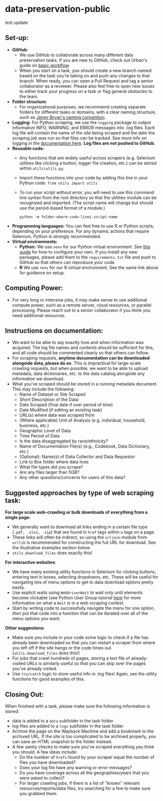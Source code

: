 # data-preservation-public
test update

## Set-up:
- **GitHub:** 
    - We use GitHub to collaborate across many different data preservation tasks. If you are new to GitHub, check out Urban's guide on [basic workflow](https://ui-research.github.io/reproducibility-at-urban/git-workflow.html).
    - When you start on a task, you should create a new branch named based on the task you're taking on and push any changes to that branch. When ready, you can open a Pull Request and tag a senior collaborator as a reviewer. Please also feel free to open new issues to either track your progress on a task or flag general obstacles to the team.
- **Folder structure:**
    - For organizational purposes, we recommend creating separate folders for different tasks or domains, with a clear naming structure, such as [Jenny Bryan's naming convention](https://www2.stat.duke.edu/~rcs46/lectures_2015/01-markdown-git/slides/naming-slides/naming-slides.pdf).
- **Logging:** For Python scraping, we use the `logging` package to output informative INFO, WARNING, and ERROR messages into .log files. Each log file will contain the name of the site being scraped and the date the scraping job was run so that files can be tracked. See more info on logging in the [documentation here](https://docs.python.org/3/library/logging.html). **Log files are not pushed to GitHub.**
- **Reusable code:**
    - Any functions that are widely useful across scrapers (e.g. Selenium utilities like clicking a button, logger file creation, etc.) can be stored within `utils\utils.py`.
    - Import these functions into your code by adding this line in your Python code: `from utils import utils`
    - To run your script without error, you will need to use this command line syntax from the root directory so that the utilities module can be recognized and imported. (The script name will change but should use the period-based format of a module.)

      ```python -m folder-where-code-lives.script-name```
- **Programming languages:** You can feel free to use R or Python scripts, depending on your preference. For any dynamic actions that require Selenium, Python is strongly recommended.
- **Virtual environments:**
    - **Python:** We use `venv` for our Python virtual environment. See [this guide](https://ui-research.github.io/reproducibility-at-urban/virtual-environments.html) for how to configure your own. If you install any new packages, please add them to the `requirements.txt` file and push to GitHub so that others can reproduce your code.
    - **R** We use `renv` for our R virtual environment. See the same link above for guidance on setup. 

## Computing Power:
- For very long or intensive jobs, it may make sense to use additional compute power, such as a remote server, cloud resources, or parallel processing. Please reach out to a senior collaborator if you think you need additional resources.

## Instructions on documentation:
- We want to be able to say exactly how and when information was acquired. The log file names and contents should be sufficient for this, and all code should be commented clearly so that others can follow.
- For scraping requests, **anytime documentation can be downloaded alongside data, please do so**. This is impractical for large-scale crawling requests, but when possible, we want to be able to upload metadata, data dictionaries, etc. to the data catalog alongside any information we download.
- What you've scraped should be stored in a running metadata document. This may include the following:
    - Name of Dataset or Site Scraped
    - Short Description of the Data:
    - Date Scraped (final date if over period of time)
    - Date Modified (if editing an existing task)
    - URL(s) where data was scraped from
    - (Where applicable) Unit of Analysis (e.g. individual, household, business, etc.)
    - Geographic Level of Data
    - Time Period of Data
    - Is the data disaggregated by race/ethnicity?
    - Name of Documentation File(s) (e.g., Codebook, Data Dictionary, etc.)
    - (Optional): Name(s) of Data Collector and Data Requestor
    - Link to Box folder where data lives
    - What file types did you scrape?
    - Are any files larger than 5GB?
    - Any other questions/concerns for users of this data?
  
## Suggested approaches by type of web scraping task:
**For large scale web-crawling or bulk downloads of everything from a single page:**
- We generally want to download all links ending in a certain file type (`.pdf, .xlsx, .zip`) that are found in `href` tags within `a` tags on a page.
- These links will often be indirect, so using the `urljoin` module from `urllib` is recommended for constructing the full URL for download. See the illustrative examples section below.
- `utils.download_files` does exactly this!

**For interactive websites**:
- We have many existing utility functions in Selenium for clicking buttons, entering text in boxes, selecting dropdowns, etc. These will be useful for navigating lots of menu options to get to data download options pretty easily.
- Use explicit waits using `WebDriverWait` to wait only until elements become clickable (see Python User Group tutorial [here](https://ui-research.github.io/python-at-urban/content/web-scraping-dynamic.html) for more information on what a `Wait` is in a web scraping context.
- Start by writing code to successfully navigate the menu for one option, *then* put that code into a function that can be iterated over all of the menu options you want.

**Other suggestions**:
  - Make sure you include in your code some logic to check if a file has already been downloaded so that you can restart a scraper from where you left off if the site hangs or the code times out. (`utils.download_files` does this!)
  - For jobs that crawl hundreds of pages, storing a text file of already-visited URLs is similarly useful so that you can skip over the pages you've already visited.
  - Use `try/catch` logic to store useful info in .log files! Again, see the utility functions for good examples of this.


## Closing Out:
When finished with a task, please make sure the following information is stored:
- data is added to a `data` subfolder in the task folder
- log files are added to a `logs` subfolder in the task folder
- Archive the page on the Wayback Machine and add a bookmark to the archived URL. If the site is too complicated to be archived properly, you can save an HTML snapshot to the folder instead.
- A few sanity checks to make sure you've scraped everything you think you should. A few ideas include:
    - Do the number of `hrefs` found by your scraper equal the number of files you have downloaded?
    - Does your log file have any warning or error messages?
    - Do you have coverage across all the geographies/years that you were asked to collect?
    - For larger crawling jobs, if there is a list of "known" relevant resources/reports/data files, try searching for a few to make sure you grabbed them.
